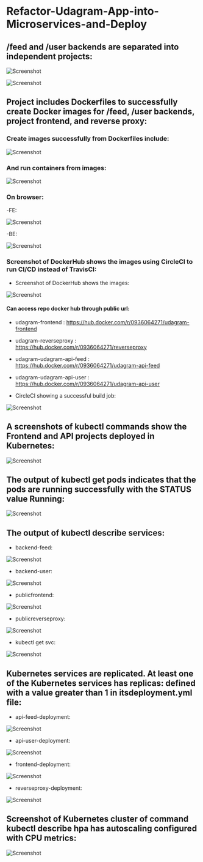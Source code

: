 # Refactor-Udagram-App-into-Microservices-and-Deploy

## /feed and /user backends are separated into independent projects:

![Screenshot](./screenshots/Screenshot_1.png)

![Screenshot](./screenshots/Screenshot_2.png)

## Project includes Dockerfiles to successfully create Docker images for /feed, /user backends, project frontend, and reverse proxy:

### Create images successfully from Dockerfiles include:

![Screenshot](./screenshots/Screenshot_5.png)

### And run containers from images:

![Screenshot](./screenshots/Screenshot_6.png)

### On browser:

-FE:

![Screenshot](./screenshots/Screenshot_7.png)

-BE: 

![Screenshot](./screenshots/Screenshot_8.png)

### Screenshot of DockerHub shows the images using CircleCI to run CI/CD instead of TravisCI:

- Screenshot of DockerHub shows the images: 

![Screenshot](./screenshots/Screenshot_10.png)

#### Can access repo docker hub through public url:

-  udagram-frontend : https://hub.docker.com/r/0936064271/udagram-frontend
-  udagram-reverseproxy : https://hub.docker.com/r/0936064271/reverseproxy
-  udagram-udagram-api-feed : https://hub.docker.com/r/0936064271/udagram-api-feed
-  udagram-udagram-api-user : https://hub.docker.com/r/0936064271/udagram-api-user

- CircleCI showing a successful build job:

![Screenshot](./screenshots/Screenshot_11.png)

## A screenshots of kubectl commands show the Frontend and API projects deployed in Kubernetes:

![Screenshot](./screenshots/Screenshot_12.png)


## The output of kubectl get pods indicates that the pods are running successfully with the STATUS value Running:

![Screenshot](./screenshots/Screenshot_13.png)

## The output of kubectl describe services:

- backend-feed:

![Screenshot](./screenshots/Screenshot_14.png)

- backend-user:

![Screenshot](./screenshots/Screenshot_15.png)

- publicfrontend:

![Screenshot](./screenshots/Screenshot_17.png)

- publicreverseproxy:

![Screenshot](./screenshots/Screenshot_18.png)

- kubectl get svc:

![Screenshot](./screenshots/Screenshot_19.png)

## Kubernetes services are replicated. At least one of the Kubernetes services has replicas: defined with a value greater than 1 in itsdeployment.yml file:

- api-feed-deployment:

![Screenshot](./screenshots/Screenshot_20.png)

- api-user-deployment:

![Screenshot](./screenshots/Screenshot_21.png)

- frontend-deployment:

![Screenshot](./screenshots/Screenshot_22.png)

- reverseproxy-deployment:

![Screenshot](./screenshots/Screenshot_23.png)

## Screenshot of Kubernetes cluster of command kubectl describe hpa has autoscaling configured with CPU metrics:

![Screenshot](./screenshots/Screenshot_24.png)